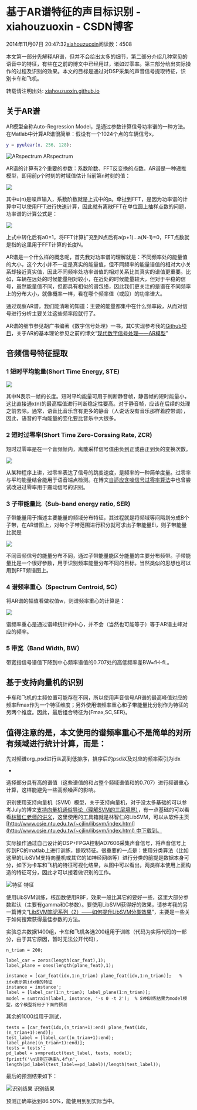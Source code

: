 # 基于AR谱特征的声目标识别 - xiahouzuoxin - CSDN博客





2014年11月07日 20:47:32[xiahouzuoxin](https://me.csdn.net/xiahouzuoxin)阅读数：4508








本文第一部分先解释AR谱，但并不会给出太多的细节，第二部分介绍几种常见的语音中的特征，有些在之前的博文中已经用过，诸如过零率。第三部分给出实际操作的过程及识别的效果。本文的目标是通过对DSP采集的声音信号提取特征，识别卡车和飞机。

转载请注明出处: [xiahouzuoxin.github.io](http://xiahouzuoxin.github.io/notes/html/xiahouzuoxin.github.io)


## 关于AR谱

AR模型全称Auto-Regression Model，是通过参数计算信号功率谱的一种方法。在Matlab中计算AR谱很简单：假设有一个1024个点的车辆信号x，

```matlab
y = pyulear(x, 256, 128);
```

![ARspectrum](http://xiahouzuoxin.github.io/notes/images/%E5%9F%BA%E4%BA%8EAR%E8%B0%B1%E7%89%B9%E5%BE%81%E7%9A%84%E8%BD%A6%E8%BE%86%E8%AF%86%E5%88%AB/ARspectrum.jpg)
ARspectrum


AR谱的计算有2个重要的参数：系数阶数、FFT反变换的点数。AR谱是一种递推模型，即用前p个时刻的时域值估计当前第n时刻的值：

![](http://www.forkosh.com/mathtex.cgi?%20x(n)=-%5Csum_%7Bk=1%7D%5E%7Bp%7Da_kx(n-k)+u(n))

其中u(n)是噪声输入，系数阶数就是上式中的p。牵扯到FFT，是因为功率谱的计算中可以使用FFT进行快速计算，因此就有离散FFT在单位圆上抽样点数的问题，功率谱的计算公式是：

![](http://www.forkosh.com/mathtex.cgi?%20P_x(e%5E%7Bjw%7D)=%5Cfrac%7B%5Csigma%5E2%7D%7B%7C1+%5Csum_%7Bk=1%7D%5Epa_ke%5E%7B-jwk%7D%7D%7C%5E2=%5Cfrac%7B%5Csigma%5E2%7D%7B%7C%5Csum_%7Bk=0%7D%5E%7BN-1%7Da_ke%5E%7B-jwk%7D%7D%7C%5E2)

上式中转化后有a0=1，将FFT计算扩充到N点后有a(p+1)...a(N-1)=0，FFT点数就是指的这里用于FFT计算的长度N。

AR谱是一个什么样的概念呢，首先我对功率谱的理解就是：不同频率处的能量值的大小，这个大小并不一定是真实的能量值，但不同频率的能量谱值的相对大小关系却接近真实值，因此不同频率处功率谱值的相对关系比其真实的谱值更重要。比如，车辆在远处的时候能量相对较小，在近处的时候能量较大，但对于平稳的信号，虽然能量值不同，但都具有相似的谱包络，因此我们更关注的是谱在不同频率上的分布大小，就像概率一样，看在哪个频率值（或段）的功率谱大。

通过观察AR谱，我们能清晰的知道：主要的能量都集中在什么频率段，从而对信号进行分析主要关注这些频率段就行了。

AR谱的细节参见胡广书编著《数字信号处理》一书，其C实现参考我的[Github项目](https://github.com/xiahouzuoxin/ar_model)，关于AR的基本理论参见之前的博文“[现代数字信号处理——AR模型](http://blog.csdn.net/xiahouzuoxin/article/details/9904147)”

## 音频信号特征提取

### 1 短时平均能量(Short Time Energy, STE)

![](http://www.forkosh.com/mathtex.cgi?%20STE=%5Csum_%7Bn=1%7D%5ENx(n)%5E2)

其中N表示一帧的长度。短时平均能量可用于判断静音帧，静音帧的短时能量小，这比直接通x(n)的最高幅值进行判断稳定性要高。对于静音帧，应该在后续的处理之前去除。通常，语音比音乐含有更多的静音（人说话没有音乐那样着腔带调），因此，语音的平均能量的变化要比音乐中大很多。

### 2 短时过零率(Short Time Zero-Corssing Rate, ZCR)

短时过零率是在一个音频帧内，离散采样信号值由负到正或由正到负的变换次数。

![](http://www.forkosh.com/mathtex.cgi?%20ZCR=%5Cfrac%7B1%7D%7BN%7D%5Csum_%7Bm=0%7D%5E%7BN-1%7D%7Csgn%5Bx_n(m+1)%5D-sgn%5Bx_n(m)%5D%7C)

从某种程序上讲，过零率表达了信号的跳变速度，是频率的一种简单度量。过零率与平均能量结合能用于语音端点检测。在博文[自适应含噪信号过零率算法](http://xiahouzuoxin.github.io/notes/html/%E8%87%AA%E9%80%82%E5%BA%94%E5%90%AB%E5%99%AA%E4%BF%A1%E5%8F%B7%E8%BF%87%E9%9B%B6%E7%8E%87%E7%AE%97%E6%B3%95.html)中也曾尝试改进过零率用于震动信号的识别。

### 3 子带能量比（Sub-band energy ratio, SER)

子带能量用于描述主要能量的频域分布特征，其过程就是将频域等间隔划分成B个子带，在AR谱图上，对每个子带范围进行积分就可求出子带能量Ei，则子带能量比就是

![](http://www.forkosh.com/mathtex.cgi?%20%5Cfrac%7BE_i%7D%7BE_%7Ball%7D%7D,i=1,...B)

不同音频信号的能量分布不同，通过子带能量能区分能量的主要分布频带。子带能量比是一个很好参数，用于识别频率能量分布不同的目标。当然类似的思想也可以用到FFT频谱图上。

### 4 谱频率重心（Spectrum Centroid, SC）

将AR谱的幅值看做权值w，则谱频率重心的计算是：

![](http://www.forkosh.com/mathtex.cgi?%20SC=%5Cfrac%7Bw_k*f_k%7D%7B%5Csum%7Bw_k%7D%7D,k=1,...N/2)

谱频率重心是通过谱峰统计的中心，并不会（当然也可能等于）等于AR谱主峰对应的频率。

### 5 带宽（Band Width, BW）

带宽指信号谱值下降到中心频率谱值的0.707处的高低频率差BW=fH-fL。

## 基于支持向量机的识别

卡车和飞机的主频位置可能存在不同，所以使用声音信号AR谱的最高峰值对应的频率Fmax作为一个特征维度；另外使用谱频率重心和子带能量比分别作为特征的另两个维度。因此，最后组合特征为{Fmax,SC,SER}。

值得注意的是，本文使用的谱频率重心不是简单的对所有频域进行统计计算，而是：
- 
先对频谱org_psd进行从高到低排序，排序后的psd以及对应的频率索引为idx

- 
选择部分具有高的谱值（这些谱值的和占整个频域谱值和的0.707）进行频谱重心计算，这样能避免一些高频噪声的影响。


识别使用支持向量机（SVM）模型，关于支持向量机，对于没太多基础的可以参考July的博文[支持向量机通俗导论（理解SVM的三层境界）](http://blog.csdn.net/v_july_v/article/details/7624837)，有一点基础的可以看看[林智仁老师的讲义](http://download.csdn.net/detail/xiahouzuoxin/5778927)，这里使用的工具箱就是林智仁的LibSVM，可以从软件主页[http://www.csie.ntu.edu.tw/~cjlin/libsvm/index.html](http://www.csie.ntu.edu.tw/~cjlin/libsvm/index.html) 中下载到。

实际操作通过自己设计的DSP+FPGA控制AD7606采集声音信号，将声音信号上传到PC的matlab上进行训练，提取特征。很重要的一点是：使用分类算法（比如这里的LibSVM支持向量机或其它的如神经网络等）进行分类的前提是数据本身可分，如下为卡车和飞机的特征可视化结果，从图中可以看出，两类样本使用上面构造的特征可分，因此才可以接着做识别的工作。

![特征](http://xiahouzuoxin.github.io/notes/images/%E5%9F%BA%E4%BA%8EAR%E8%B0%B1%E7%89%B9%E5%BE%81%E7%9A%84%E8%BD%A6%E8%BE%86%E8%AF%86%E5%88%AB/%E7%89%B9%E5%BE%81.jpg)
特征


使用LibSVM训练，核函数使用RBF，效果一般比其它的要好一些，这里大部分参数默认（主要有gamma和C参数）。要使用LibSVM获得好的效果，请参考我的另一篇博文“[LibSVM笔记系列（2）——如何提升LibSVM分类效果](http://blog.csdn.net/xiahouzuoxin/article/details/9372805)”，主要是一些关于如何搜索获得最佳参数的方法。

实验总共数据1400组，卡车和飞机各选200组用于训练（代码为实际代码的一部分，由于其它原因，暂时无法公开代码），

```
n_trian = 200;

label_car = zeros(length(car_feat),1);
label_plane = ones(length(plane_feat),1);

instance = [car_feat(idx,1:n_trian) plane_feat(idx,1:n_trian)];   % idx表示第idx维的特征
instance = instance';
label = [label_car(1:n_trian); label_plane(1:n_trian)];
model = svmtrain(label, instance, '-s 0 -t 2');  % SVM训练结果为model模型，这个模型将用于下面的预测
```

其余的1000组用于测试，

```
tests = [car_feat(idx,(n_trian+1):end) plane_feat(idx,(n_trian+1):end)];
test_label = [label_car((n_trian+1):end); label_plane((n_trian+1):end)];
tests = tests';
pd_label = svmpredict(test_label, tests, model);
fprintf('\n识别正确率%.4f\n', length(pd_label(test_label==pd_label))/length(test_label));
```

最后的预测结果如下：

![识别结果](http://xiahouzuoxin.github.io/notes/images/%E5%9F%BA%E4%BA%8EAR%E8%B0%B1%E7%89%B9%E5%BE%81%E7%9A%84%E8%BD%A6%E8%BE%86%E8%AF%86%E5%88%AB/%E8%AF%86%E5%88%AB%E7%BB%93%E6%9E%9C.jpg)
识别结果


预测正确率达到86.50%，能使用到到实际当中。



